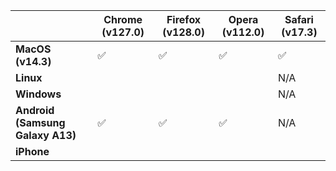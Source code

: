 |   | Chrome (v127.0) | Firefox (v128.0) | Opera (v112.0) | Safari (v17.3) |
|---|-----------------|------------------|----------------|----------------|
| **MacOS (v14.3)** | ✅ | ✅ | ✅ | ✅ |
| **Linux** | | | | N/A |
| **Windows** | | | | N/A |
| **Android (Samsung Galaxy A13)** | ✅ | ✅ | ✅ | N/A |
| **iPhone** | | | | |